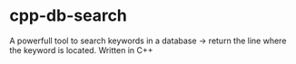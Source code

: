 # cpp-db-search
A powerfull tool to search keywords in a database -> return the line where the keyword is located. Written in C++

